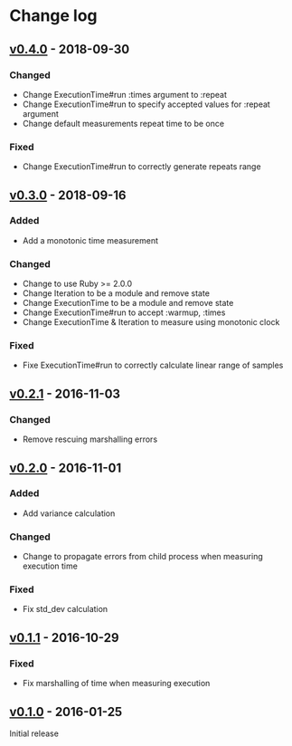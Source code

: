 # Change log

## [v0.4.0] - 2018-09-30

### Changed
* Change ExecutionTime#run :times argument to :repeat
* Change ExecutionTime#run to specify accepted values for :repeat argument
* Change default measurements repeat time to be once

### Fixed
* Change ExecutionTime#run to correctly generate repeats range

## [v0.3.0] - 2018-09-16

### Added
* Add a monotonic time measurement

### Changed
* Change to use Ruby >= 2.0.0
* Change Iteration to be a module and remove state
* Change ExecutionTime to be a module and remove state
* Change ExecutionTime#run to accept :warmup, :times
* Change ExecutionTime & Iteration to measure using monotonic clock

### Fixed
* Fixe ExecutionTime#run to correctly calculate linear range of samples

## [v0.2.1] - 2016-11-03

### Changed
* Remove rescuing marshalling errors

## [v0.2.0] - 2016-11-01

### Added
* Add variance calculation

### Changed
* Change to propagate errors from child process when measuring execution time

### Fixed
* Fix std_dev calculation

## [v0.1.1] - 2016-10-29

### Fixed
* Fix marshalling of time when measuring execution

## [v0.1.0] - 2016-01-25

Initial release

[v0.4.0]: https://github.com/piotrmurach/benchmark-perf/compare/v0.3.0...v0.4.0
[v0.3.0]: https://github.com/piotrmurach/benchmark-perf/compare/v0.2.1...v0.3.0
[v0.2.1]: https://github.com/piotrmurach/benchmark-perf/compare/v0.2.0...v0.2.1
[v0.2.0]: https://github.com/piotrmurach/benchmark-perf/compare/v0.1.1...v0.2.0
[v0.1.1]: https://github.com/piotrmurach/benchmark-perf/compare/v0.1.0...v0.1.1
[v0.1.0]: https://github.com/piotrmurach/benchmark-perf/compare/v0.1.0
